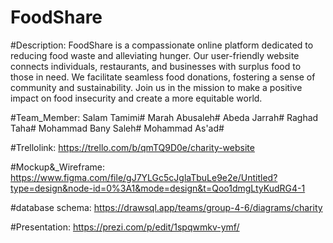 # FoodShare

#Description:
FoodShare is a compassionate online platform dedicated to reducing food waste and alleviating hunger. Our user-friendly website connects individuals, restaurants, and businesses with surplus food to those in need. We facilitate seamless food donations, fostering a sense of community and sustainability. Join us in the mission to make a positive impact on food insecurity and create a more equitable world.

#Team_Member:
Salam Tamimi#
Marah Abusaleh#
Abeda Jarrah#
Raghad Taha#
Mohammad Bany Saleh#
Mohammad As'ad#


#Trellolink:
https://trello.com/b/qmTQ9D0e/charity-website

#Mockup&_Wireframe:
https://www.figma.com/file/gJ7YLGc5cJglaTbuLe9e2e/Untitled?type=design&node-id=0%3A1&mode=design&t=Qoo1dmgLtyKudRG4-1

#database schema:
https://drawsql.app/teams/group-4-6/diagrams/charity

#Presentation:
https://prezi.com/p/edit/1spqwmkv-ymf/

